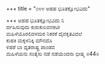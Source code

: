 +++
title = "೦೪೪ ಅಹಹ ಭೂತಕ್ಷೋಭವಿದು"

+++
ಅಹಹ ಭೂತಕ್ಷೋಭವಿದು ನಿ  
ರ್ದಹಿಸುವುದು ಕುರುಕುಲವನಕಟೀ  
ಮಹಿಳೆಯೊರಲಿದಳಮರ ನಿಕರಕೆ ದೈವಕೃತವಿದಲೆ  
ಕುಹಕಿ ಮಕ್ಕಳನಿಕ್ಕಿ ಮೌನದೊ  
ಳಿಹರೆ ಬಾ ಧೃತರಾಷ್ಟ್ರ ಪಾಂಡವ   
ಮಹಿಳೆಯನು ಸಂತೈಸು ನಡೆ ನಡೆಯೆಂದನಾ ಭೀಷ್ಮ    ॥44॥